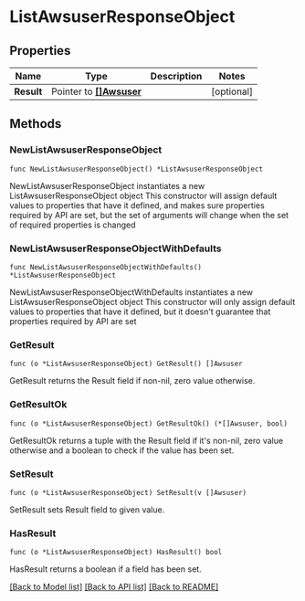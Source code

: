 # ListAwsuserResponseObject

## Properties

Name | Type | Description | Notes
------------ | ------------- | ------------- | -------------
**Result** | Pointer to [**[]Awsuser**](Awsuser.md) |  | [optional] 

## Methods

### NewListAwsuserResponseObject

`func NewListAwsuserResponseObject() *ListAwsuserResponseObject`

NewListAwsuserResponseObject instantiates a new ListAwsuserResponseObject object
This constructor will assign default values to properties that have it defined,
and makes sure properties required by API are set, but the set of arguments
will change when the set of required properties is changed

### NewListAwsuserResponseObjectWithDefaults

`func NewListAwsuserResponseObjectWithDefaults() *ListAwsuserResponseObject`

NewListAwsuserResponseObjectWithDefaults instantiates a new ListAwsuserResponseObject object
This constructor will only assign default values to properties that have it defined,
but it doesn't guarantee that properties required by API are set

### GetResult

`func (o *ListAwsuserResponseObject) GetResult() []Awsuser`

GetResult returns the Result field if non-nil, zero value otherwise.

### GetResultOk

`func (o *ListAwsuserResponseObject) GetResultOk() (*[]Awsuser, bool)`

GetResultOk returns a tuple with the Result field if it's non-nil, zero value otherwise
and a boolean to check if the value has been set.

### SetResult

`func (o *ListAwsuserResponseObject) SetResult(v []Awsuser)`

SetResult sets Result field to given value.

### HasResult

`func (o *ListAwsuserResponseObject) HasResult() bool`

HasResult returns a boolean if a field has been set.


[[Back to Model list]](../README.md#documentation-for-models) [[Back to API list]](../README.md#documentation-for-api-endpoints) [[Back to README]](../README.md)


